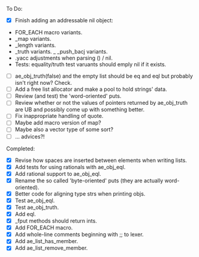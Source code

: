 To Do:
- [X] Finish adding an addressable nil object:
 - FOR_EACH macro variants.
 - _map variants.
 - _length variants.
 - _truth variants.
 _ _push_bacj variants.
 - .yacc adjustments when parsing () / nil.
 - Tests: equality/truth test varuants should emply nil if it exists.
- [ ] ae_obj_truth(false) and the empty list should be eq and eql but probably isn't right now? Check.
- [ ] Add a free list allocator and make a pool to hold strings' data.
- [ ] Review (and test) the 'word-oriented' puts.
- [ ] Review whether or not the values of pointers returned by ae_obj_truth are UB and possibly come up with something better.
- [ ] Fix inappropriate handling of quote.
- [ ] Maybe add macro version of map?
- [ ] Maybe also a vector type of some sort?
- [ ] ... advices?!

Completed:
- [x] Revise how spaces are inserted between elements when writing lists.
- [x] Add tests for using rationals with ae_obj_eql.
- [x] Add rational support to ae_obj_eql.
- [x] Rename the so called 'byte-oriented' puts (they are actually word-oriented).
- [x] Better code for aligning type strs when printing objs.
- [x] Test ae_obj_eql.
- [x] Test ae_obj_truth.
- [x] Add eql.
- [x] _fput methods should return ints.
- [x] Add FOR_EACH macro.
- [x] Add whole-line comments beginning with ;; to lexer.
- [x] Add ae_list_has_member.
- [x] Add ae_list_remove_member.
